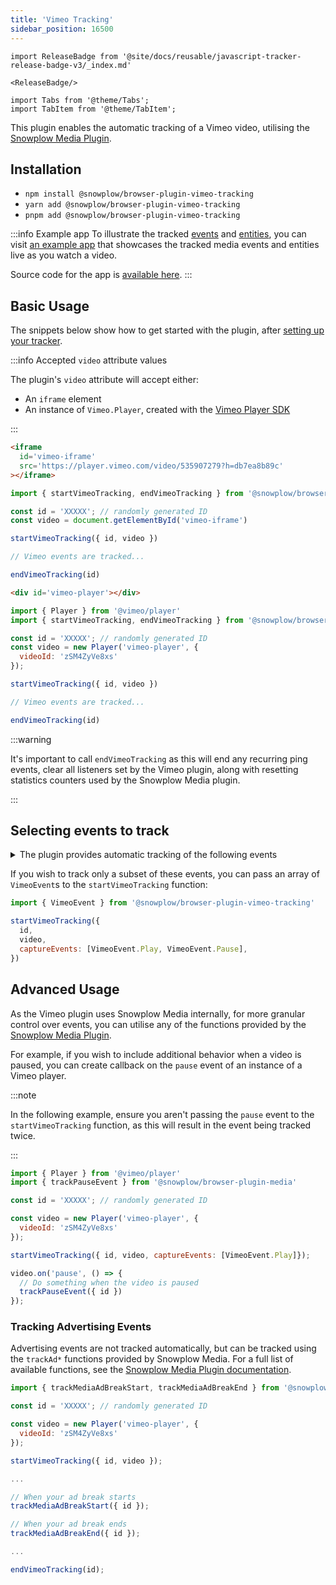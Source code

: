 ```yaml
---
title: 'Vimeo Tracking'
sidebar_position: 16500
---
```


```mdx-code-block
import ReleaseBadge from '@site/docs/reusable/javascript-tracker-release-badge-v3/_index.md'

<ReleaseBadge/>

import Tabs from '@theme/Tabs';
import TabItem from '@theme/TabItem';
```

This plugin enables the automatic tracking of a Vimeo video, utilising the [Snowplow Media Plugin](/docs/sources/trackers/web-trackers/previous-versions/browser-tracker-v3-reference/plugins/media/index.md).

## Installation

- `npm install @snowplow/browser-plugin-vimeo-tracking`
- `yarn add @snowplow/browser-plugin-vimeo-tracking`
- `pnpm add @snowplow/browser-plugin-vimeo-tracking`

:::info Example app
To illustrate the tracked [events](/docs/fundamentals/events/index.md) and [entities](/docs/fundamentals/entities/index.md), you can visit [an example app](https://snowplow-industry-solutions.github.io/snowplow-javascript-tracker-examples/media) that showcases the tracked media events and entities live as you watch a video.

Source code for the app is [available here](https://github.com/snowplow-industry-solutions/snowplow-javascript-tracker-examples).
:::

## Basic Usage

The snippets below show how to get started with the plugin, after [setting up your tracker](/docs/sources/trackers/web-trackers/previous-versions/browser-tracker-v3-reference/tracker-setup/installing-the-tracker-from-npm/index.md).

:::info Accepted `video` attribute values

The plugin's `video` attribute will accept either:

- An `iframe` element
- An instance of `Vimeo.Player`, created with the [Vimeo Player SDK](https://developer.vimeo.com/player/sdk)

:::

<Tabs>
  <TabItem value='iframe' label='Iframe' default>

```html
<iframe
  id='vimeo-iframe'
  src='https://player.vimeo.com/video/535907279?h=db7ea8b89c'
></iframe>
```

```javascript
import { startVimeoTracking, endVimeoTracking } from '@snowplow/browser-plugin-vimeo-tracking'

const id = 'XXXXX'; // randomly generated ID
const video = document.getElementById('vimeo-iframe')

startVimeoTracking({ id, video })

// Vimeo events are tracked...

endVimeoTracking(id)
```

</TabItem>
<TabItem value='player' label='Vimeo.Player'>

```html
<div id='vimeo-player'></div>
```

```javascript
import { Player } from '@vimeo/player'
import { startVimeoTracking, endVimeoTracking } from '@snowplow/browser-plugin-vimeo-tracking'

const id = 'XXXXX'; // randomly generated ID
const video = new Player('vimeo-player', {
  videoId: 'zSM4ZyVe8xs'
});

startVimeoTracking({ id, video })

// Vimeo events are tracked...

endVimeoTracking(id)
```

  </TabItem>
</Tabs>

:::warning

It's important to call `endVimeoTracking` as this will end any recurring ping events, clear all listeners set by the Vimeo plugin, along with resetting statistics counters used by the Snowplow Media plugin.

:::

## Selecting events to track

<details>
<summary>The plugin provides automatic tracking of the following events</summary>

| Vimeo Event Name               | Description                                                                                        |
| ------------------------------ | -------------------------------------------------------------------------------------------------- |
| Ready                          | Sent when the media tracking is successfully attached to the player and can track events.          |
| Play                           | Sent when the player changes state to playing from previously being paused.                        |
| Pause                          | Sent when the user pauses the playback.                                                            |
| End                            | Sent when playback stops when end of the media is reached or because no further data is available. |
| SeekStart                      | Sent when a seek operation begins.                                                                 |
| SeekEnd                        | Sent when a seek operation completes.                                                              |
| PlaybackRateChange             | Sent when the playback rate has changed.                                                           |
| VolumeChange                   | Sent when the volume has changed.                                                                  |
| FullscreenChange               | Sent immediately after the browser switches into or out of full-screen mode.                       |
| PictureInPictureChange         | Sent immediately after the browser switches into or out of picture-in-picture mode.                |
| BufferStart                    | Sent when the player goes into the buffering state and begins to buffer content.                   |
| BufferEnd                      | Sent when the the player finishes buffering content and resumes playback.                          |
| QualityChange                  | Sent when the video playback quality changes automatically.                                        |
| Error                          | Sent when the Vimeo player encounters an error                                                     |
| CuePoint                       | Sent when a cue point is reached.                                                                  |
| ChapterChange                  | Sent when the chapter changes.                                                                     |
| TextTrackChange                | Sent when the text track changes.                                                                  |
| InteractiveHotspotClicked      | Sent when an interactive hotspot is clicked.                                                       |
| InteractiveOverlayPanelClicked | Sent when an interactive overlay panel is clicked.                                                 |
</details>

If you wish to track only a subset of these events, you can pass an array of `VimeoEvent`s to the `startVimeoTracking` function:

```javascript
import { VimeoEvent } from '@snowplow/browser-plugin-vimeo-tracking'

startVimeoTracking({
  id,
  video,
  captureEvents: [VimeoEvent.Play, VimeoEvent.Pause],
})
```

## Advanced Usage

As the Vimeo plugin uses Snowplow Media internally, for more granular control over events, you can utilise any of the functions provided by the [Snowplow Media Plugin](/docs/sources/trackers/web-trackers/previous-versions/browser-tracker-v3-reference/plugins/media/index.md).

For example, if you wish to include additional behavior when a video is paused, you can create callback on the `pause` event of an instance of a Vimeo player.

:::note

In the following example, ensure you aren't passing the `pause` event to the `startVimeoTracking` function, as this will result in the event being tracked twice.

:::

```javascript
import { Player } from '@vimeo/player'
import { trackPauseEvent } from '@snowplow/browser-plugin-media'

const id = 'XXXXX'; // randomly generated ID

const video = new Player('vimeo-player', {
  videoId: 'zSM4ZyVe8xs'
});

startVimeoTracking({ id, video, captureEvents: [VimeoEvent.Play]});

video.on('pause', () => {
  // Do something when the video is paused
  trackPauseEvent({ id })
});
```

### Tracking Advertising Events

Advertising events are not tracked automatically, but can be tracked using the `trackAd*` functions provided by Snowplow Media. For a full list of available functions, see the [Snowplow Media Plugin documentation](/docs/sources/trackers/web-trackers/previous-versions/browser-tracker-v3-reference/plugins/media/index.md#update-ad-and-ad-break-properties).

```javascript
import { trackMediaAdBreakStart, trackMediaAdBreakEnd } from '@snowplow/browser-plugin-media';

const id = 'XXXXX'; // randomly generated ID

const video = new Player('vimeo-player', {
  videoId: 'zSM4ZyVe8xs'
});

startVimeoTracking({ id, video });

...

// When your ad break starts
trackMediaAdBreakStart({ id });

// When your ad break ends
trackMediaAdBreakEnd({ id });

...

endVimeoTracking(id);
```
